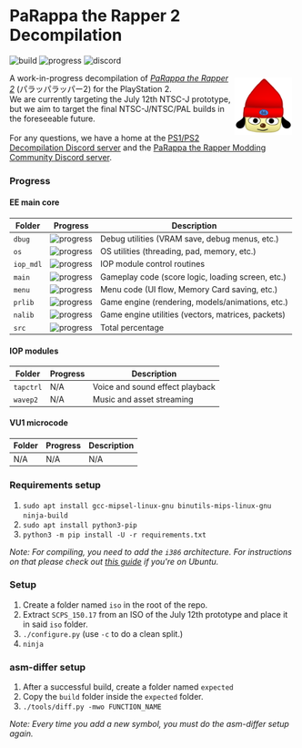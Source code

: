 # PaRappa the Rapper 2 Decompilation
![build](https://img.shields.io/github/actions/workflow/status/polybiusproxy/parappa2/build.yml?branch=main&label=build)
![progress](https://img.shields.io/endpoint?url=https://raw.githubusercontent.com/polybiusproxy/parappa2/main/progress/total_progress.json)
![discord](https://img.shields.io/discord/302537923910303744?color=%235865F2&logo=discord&logoColor=%23FFFFFF)

<img src=".github/resources/transparent.png" style="margin:7px" align="right" width="20%" alt="PaRappa icon by pips">

A work-in-progress decompilation of [*PaRappa the Rapper 2*](https://en.wikipedia.org/wiki/PaRappa_the_Rapper_2) (パラッパラッパー2) for the PlayStation 2.<br>
We are currently targeting the July 12th NTSC-J prototype, but we aim to target the final NTSC-J/NTSC/PAL builds in the foreseeable future.<br><br>
For any questions, we have a home at the [PS1/PS2 Decompilation Discord server](https://discord.gg/VwCPdfbxgm) and the [PaRappa the Rapper Modding Community Discord server](https://discord.gg/xpvVnYd).

### Progress
#### EE main core
| Folder | Progress | Description
|------------|----------|------------
| `dbug` | ![progress](https://img.shields.io/endpoint?url=https://raw.githubusercontent.com/polybiusproxy/parappa2/main/progress/dbug_progress.json) | Debug utilities (VRAM save, debug menus, etc.)
| `os` | ![progress](https://img.shields.io/endpoint?url=https://raw.githubusercontent.com/polybiusproxy/parappa2/main/progress/os_progress.json) | OS utilities (threading, pad, memory, etc.)
| `iop_mdl` | ![progress](https://img.shields.io/endpoint?url=https://raw.githubusercontent.com/polybiusproxy/parappa2/main/progress/iop_mdl_progress.json) | IOP module control routines
| `main` | ![progress](https://img.shields.io/endpoint?url=https://raw.githubusercontent.com/polybiusproxy/parappa2/main/progress/main_progress.json) | Gameplay code (score logic, loading screen, etc.)
| `menu` | ![progress](https://img.shields.io/endpoint?url=https://raw.githubusercontent.com/polybiusproxy/parappa2/main/progress/menu_progress.json) | Menu code (UI flow, Memory Card saving, etc.)
| `prlib` | ![progress](https://img.shields.io/endpoint?url=https://raw.githubusercontent.com/polybiusproxy/parappa2/main/progress/prlib_progress.json) | Game engine (rendering, models/animations, etc.)
| `nalib` | ![progress](https://img.shields.io/endpoint?url=https://raw.githubusercontent.com/polybiusproxy/parappa2/main/progress/nalib_progress.json) | Game engine utilities (vectors, matrices, packets)
| `src` | ![progress](https://img.shields.io/endpoint?url=https://raw.githubusercontent.com/polybiusproxy/parappa2/main/progress/total_progress.json) | Total percentage

#### IOP modules
| Folder | Progress | Description
|------------|----------|------------
| `tapctrl` | N/A | Voice and sound effect playback
| `wavep2` | N/A | Music and asset streaming

#### VU1 microcode
| Folder | Progress | Description
|------------|----------|------------
| N/A | N/A | N/A

### Requirements setup
1. `sudo apt install gcc-mipsel-linux-gnu binutils-mips-linux-gnu ninja-build`
2. `sudo apt install python3-pip`
3. `python3 -m pip install -U -r requirements.txt`

*Note: For compiling, you need to add the `i386` architecture. For instructions on that please check out [this guide](https://askubuntu.com/questions/454253/how-to-run-32-bit-app-in-ubuntu-64-bit) if you're on Ubuntu.*

### Setup

1. Create a folder named `iso` in the root of the repo.
2. Extract `SCPS_150.17` from an ISO of the July 12th prototype and place it in said `iso` folder.
3. `./configure.py` (use `-c` to do a clean split.)
4. `ninja`

### asm-differ setup
1. After a successful build, create a folder named `expected`
2. Copy the `build` folder inside the `expected` folder.
3. `./tools/diff.py -mwo FUNCTION_NAME`

*Note: Every time you add a new symbol, you must do the asm-differ setup again.*

